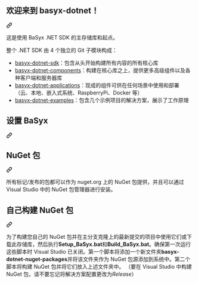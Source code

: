 <div class="Box-sc-g0xbh4-0 bJMeLZ js-snippet-clipboard-copy-unpositioned" data-hpc="true"><article class="markdown-body entry-content container-lg" itemprop="text"><div class="markdown-heading" dir="auto"><h1 tabindex="-1" class="heading-element" dir="auto"><font style="vertical-align: inherit;"><font style="vertical-align: inherit;">欢迎来到 basyx-dotnet！</font></font></h1><a id="user-content-welcome-to-basyx-dotnet" class="anchor" aria-label="永久链接：欢迎来到 basyx-dotnet！" href="#welcome-to-basyx-dotnet"><svg class="octicon octicon-link" viewBox="0 0 16 16" version="1.1" width="16" height="16" aria-hidden="true"><path d="m7.775 3.275 1.25-1.25a3.5 3.5 0 1 1 4.95 4.95l-2.5 2.5a3.5 3.5 0 0 1-4.95 0 .751.751 0 0 1 .018-1.042.751.751 0 0 1 1.042-.018 1.998 1.998 0 0 0 2.83 0l2.5-2.5a2.002 2.002 0 0 0-2.83-2.83l-1.25 1.25a.751.751 0 0 1-1.042-.018.751.751 0 0 1-.018-1.042Zm-4.69 9.64a1.998 1.998 0 0 0 2.83 0l1.25-1.25a.751.751 0 0 1 1.042.018.751.751 0 0 1 .018 1.042l-1.25 1.25a3.5 3.5 0 1 1-4.95-4.95l2.5-2.5a3.5 3.5 0 0 1 4.95 0 .751.751 0 0 1-.018 1.042.751.751 0 0 1-1.042.018 1.998 1.998 0 0 0-2.83 0l-2.5 2.5a1.998 1.998 0 0 0 0 2.83Z"></path></svg></a></div>
<p dir="auto"><font style="vertical-align: inherit;"><font style="vertical-align: inherit;">这是使用 BaSyx .NET SDK 的主存储库和起点。</font></font></p>
<p dir="auto"><font style="vertical-align: inherit;"><font style="vertical-align: inherit;">整个 .NET SDK 由 4 个独立的 Git 子模块构成：</font></font></p>
<ul dir="auto">
<li><a href="https://github.com/eclipse-basyx/basyx-dotnet-sdk"><font style="vertical-align: inherit;"><font style="vertical-align: inherit;">basyx-dotnet-sdk</font></font></a><font style="vertical-align: inherit;"><font style="vertical-align: inherit;">：包含从头开始构建所有内容的所有核心库</font></font></li>
<li><a href="https://github.com/eclipse-basyx/basyx-dotnet-components"><font style="vertical-align: inherit;"><font style="vertical-align: inherit;">basyx-dotnet-components</font></font></a><font style="vertical-align: inherit;"><font style="vertical-align: inherit;">：构建在核心库之上，提供更多高级组件以及各种客户端和服务器库</font></font></li>
<li><a href="https://github.com/eclipse-basyx/basyx-dotnet-applications"><font style="vertical-align: inherit;"><font style="vertical-align: inherit;">basyx-dotnet-applications</font></font></a><font style="vertical-align: inherit;"><font style="vertical-align: inherit;">：现成的组件可供在任何场景中使用和部署（云、本地、嵌入式系统、RaspberryPi、Docker 等）</font></font></li>
<li><a href="https://github.com/eclipse-basyx/basyx-dotnet-examples"><font style="vertical-align: inherit;"><font style="vertical-align: inherit;">basyx-dotnet-examples</font></font></a><font style="vertical-align: inherit;"><font style="vertical-align: inherit;">：包含几个示例项目的解决方案，展示了工作原理</font></font></li>
</ul>
<div class="markdown-heading" dir="auto"><h1 tabindex="-1" class="heading-element" dir="auto"><font style="vertical-align: inherit;"><font style="vertical-align: inherit;">设置 BaSyx</font></font></h1><a id="user-content-setup-basyx" class="anchor" aria-label="永久链接：设置 BaSyx" href="#setup-basyx"><svg class="octicon octicon-link" viewBox="0 0 16 16" version="1.1" width="16" height="16" aria-hidden="true"><path d="m7.775 3.275 1.25-1.25a3.5 3.5 0 1 1 4.95 4.95l-2.5 2.5a3.5 3.5 0 0 1-4.95 0 .751.751 0 0 1 .018-1.042.751.751 0 0 1 1.042-.018 1.998 1.998 0 0 0 2.83 0l2.5-2.5a2.002 2.002 0 0 0-2.83-2.83l-1.25 1.25a.751.751 0 0 1-1.042-.018.751.751 0 0 1-.018-1.042Zm-4.69 9.64a1.998 1.998 0 0 0 2.83 0l1.25-1.25a.751.751 0 0 1 1.042.018.751.751 0 0 1 .018 1.042l-1.25 1.25a3.5 3.5 0 1 1-4.95-4.95l2.5-2.5a3.5 3.5 0 0 1 4.95 0 .751.751 0 0 1-.018 1.042.751.751 0 0 1-1.042.018 1.998 1.998 0 0 0-2.83 0l-2.5 2.5a1.998 1.998 0 0 0 0 2.83Z"></path></svg></a></div>
<div class="markdown-heading" dir="auto"><h2 tabindex="-1" class="heading-element" dir="auto"><font style="vertical-align: inherit;"><font style="vertical-align: inherit;">NuGet 包</font></font></h2><a id="user-content-nuget-packages" class="anchor" aria-label="永久链接：NuGet 包" href="#nuget-packages"><svg class="octicon octicon-link" viewBox="0 0 16 16" version="1.1" width="16" height="16" aria-hidden="true"><path d="m7.775 3.275 1.25-1.25a3.5 3.5 0 1 1 4.95 4.95l-2.5 2.5a3.5 3.5 0 0 1-4.95 0 .751.751 0 0 1 .018-1.042.751.751 0 0 1 1.042-.018 1.998 1.998 0 0 0 2.83 0l2.5-2.5a2.002 2.002 0 0 0-2.83-2.83l-1.25 1.25a.751.751 0 0 1-1.042-.018.751.751 0 0 1-.018-1.042Zm-4.69 9.64a1.998 1.998 0 0 0 2.83 0l1.25-1.25a.751.751 0 0 1 1.042.018.751.751 0 0 1 .018 1.042l-1.25 1.25a3.5 3.5 0 1 1-4.95-4.95l2.5-2.5a3.5 3.5 0 0 1 4.95 0 .751.751 0 0 1-.018 1.042.751.751 0 0 1-1.042.018 1.998 1.998 0 0 0-2.83 0l-2.5 2.5a1.998 1.998 0 0 0 0 2.83Z"></path></svg></a></div>
<p dir="auto"><font style="vertical-align: inherit;"><font style="vertical-align: inherit;">所有标记/发布的包都可以作为 nuget.org 上的 NuGet 包提供，并且可以通过 Visual Studio 中的 NuGet 包管理器进行安装。</font></font></p>
<div class="markdown-heading" dir="auto"><h2 tabindex="-1" class="heading-element" dir="auto"><font style="vertical-align: inherit;"><font style="vertical-align: inherit;">自己构建 NuGet 包</font></font></h2><a id="user-content-build-nuget-packages-on-your-own" class="anchor" aria-label="永久链接：自行构建 NuGet 包" href="#build-nuget-packages-on-your-own"><svg class="octicon octicon-link" viewBox="0 0 16 16" version="1.1" width="16" height="16" aria-hidden="true"><path d="m7.775 3.275 1.25-1.25a3.5 3.5 0 1 1 4.95 4.95l-2.5 2.5a3.5 3.5 0 0 1-4.95 0 .751.751 0 0 1 .018-1.042.751.751 0 0 1 1.042-.018 1.998 1.998 0 0 0 2.83 0l2.5-2.5a2.002 2.002 0 0 0-2.83-2.83l-1.25 1.25a.751.751 0 0 1-1.042-.018.751.751 0 0 1-.018-1.042Zm-4.69 9.64a1.998 1.998 0 0 0 2.83 0l1.25-1.25a.751.751 0 0 1 1.042.018.751.751 0 0 1 .018 1.042l-1.25 1.25a3.5 3.5 0 1 1-4.95-4.95l2.5-2.5a3.5 3.5 0 0 1 4.95 0 .751.751 0 0 1-.018 1.042.751.751 0 0 1-1.042.018 1.998 1.998 0 0 0-2.83 0l-2.5 2.5a1.998 1.998 0 0 0 0 2.83Z"></path></svg></a></div>
<p dir="auto"><font style="vertical-align: inherit;"><font style="vertical-align: inherit;">为了构建您自己的 NuGet 包并在主分支克隆上的最新提交的项目中使用它们或下载此存储库，然后执行</font></font><strong><font style="vertical-align: inherit;"><font style="vertical-align: inherit;">Setup_BaSyx.bat</font></font></strong><font style="vertical-align: inherit;"><font style="vertical-align: inherit;">和</font></font><strong><font style="vertical-align: inherit;"><font style="vertical-align: inherit;">Build_BaSyx.bat</font></font></strong><font style="vertical-align: inherit;"><font style="vertical-align: inherit;">。确保第一次运行这些脚本时 Visual Studio 已关闭。第一个脚本将添加一个新文件夹</font></font><strong><font style="vertical-align: inherit;"><font style="vertical-align: inherit;">basyx-dotnet-nuget-packages</font></font></strong><font style="vertical-align: inherit;"><font style="vertical-align: inherit;">并将该文件夹作为 NuGet 包源添加到系统中。第二个脚本将构建 NuGet 包并将它们放入上述文件夹中。 （要在 Visual Studio 中构建 NuGet 包，请不要忘记将解决方案配置更改为</font></font><em><font style="vertical-align: inherit;"><font style="vertical-align: inherit;">Release</font></font></em><font style="vertical-align: inherit;"><font style="vertical-align: inherit;">）</font></font></p>
</article></div>
